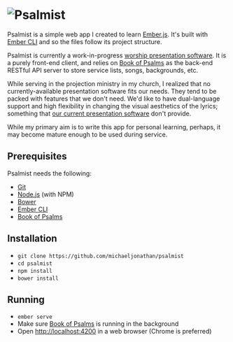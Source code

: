 # ![Psalmist](http://michaeljonathan.github.io/psalmist/images/logo-1.png)

Psalmist is a simple web app I created to learn [Ember.js](emberjs.com). It's built with [Ember CLI](www.ember-cli.com) and so the files follow its project structure.

Psalmist is currently a work-in-progress [worship presentation software](https://en.wikipedia.org/wiki/Church_software#Worship_presentation_software). It is a purely front-end client, and relies on [Book of Psalms](https://github.com/michaeljonathan/bookofpsalms) as the back-end RESTful API server to store service lists, songs, backgrounds, etc. 

 While serving in the projection ministry in my church, I realized that no currently-available presentation software fits our needs. They tend to be packed with features that we don't need. We'd like to have dual-language support and high flexibility in changing the visual aesthetics of the lyrics; something that [our current presentation software](http://www.renewedvision.com/propresenter.php) don't provide.

While my primary aim is to write this app for personal learning, perhaps, it may become mature enough to be used during service.

## Prerequisites

Psalmist needs the following:

* [Git](http://git-scm.com/)
* [Node.js](http://nodejs.org/) (with NPM)
* [Bower](http://bower.io/)
* [Ember CLI](http://www.ember-cli.com/)
* [Book of Psalms](https://github.com/michaeljonathan/bookofpsalms)

## Installation

* `git clone https://github.com/michaeljonathan/psalmist`
* `cd psalmist`
* `npm install`
* `bower install`

## Running

* `ember serve`
* Make sure [Book of Psalms](https://github.com/michaeljonathan/bookofpsalms) is running in the background
* Open [http://localhost:4200](http://localhost:4200) in a web browser (Chrome is preferred)
